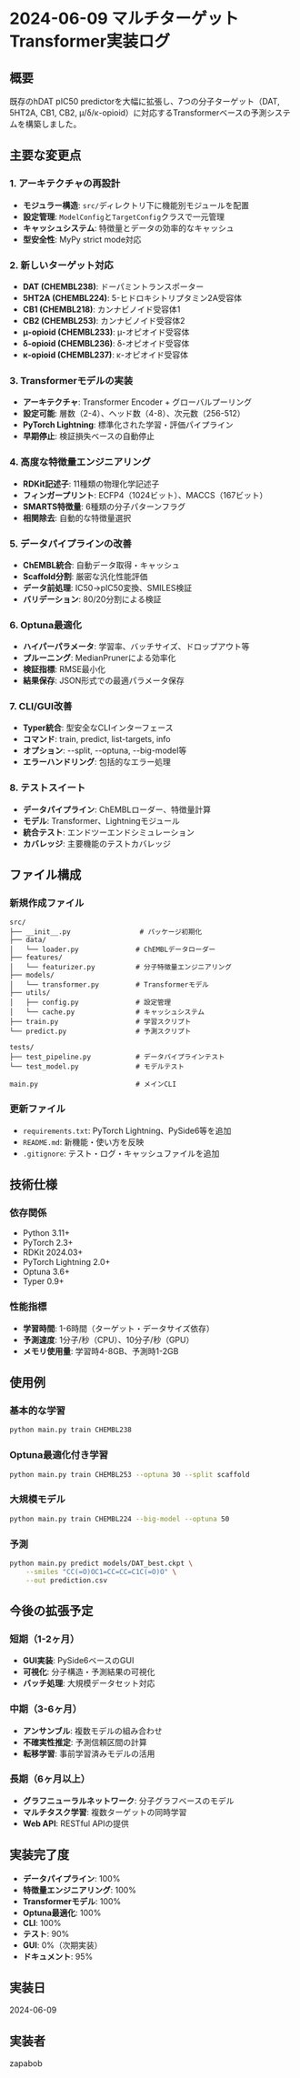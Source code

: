 # 2024-06-09 マルチターゲットTransformer実装ログ

## 概要
既存のhDAT pIC50 predictorを大幅に拡張し、7つの分子ターゲット（DAT, 5HT2A, CB1, CB2, μ/δ/κ-opioid）に対応するTransformerベースの予測システムを構築しました。

## 主要な変更点

### 1. アーキテクチャの再設計
- **モジュラー構造**: `src/`ディレクトリ下に機能別モジュールを配置
- **設定管理**: `ModelConfig`と`TargetConfig`クラスで一元管理
- **キャッシュシステム**: 特徴量とデータの効率的なキャッシュ
- **型安全性**: MyPy strict mode対応

### 2. 新しいターゲット対応
- **DAT (CHEMBL238)**: ドーパミントランスポーター
- **5HT2A (CHEMBL224)**: 5-ヒドロキシトリプタミン2A受容体
- **CB1 (CHEMBL218)**: カンナビノイド受容体1
- **CB2 (CHEMBL253)**: カンナビノイド受容体2
- **μ-opioid (CHEMBL233)**: μ-オピオイド受容体
- **δ-opioid (CHEMBL236)**: δ-オピオイド受容体
- **κ-opioid (CHEMBL237)**: κ-オピオイド受容体

### 3. Transformerモデルの実装
- **アーキテクチャ**: Transformer Encoder + グローバルプーリング
- **設定可能**: 層数（2-4）、ヘッド数（4-8）、次元数（256-512）
- **PyTorch Lightning**: 標準化された学習・評価パイプライン
- **早期停止**: 検証損失ベースの自動停止

### 4. 高度な特徴量エンジニアリング
- **RDKit記述子**: 11種類の物理化学記述子
- **フィンガープリント**: ECFP4（1024ビット）、MACCS（167ビット）
- **SMARTS特徴量**: 6種類の分子パターンフラグ
- **相関除去**: 自動的な特徴量選択

### 5. データパイプラインの改善
- **ChEMBL統合**: 自動データ取得・キャッシュ
- **Scaffold分割**: 厳密な汎化性能評価
- **データ前処理**: IC50→pIC50変換、SMILES検証
- **バリデーション**: 80/20分割による検証

### 6. Optuna最適化
- **ハイパーパラメータ**: 学習率、バッチサイズ、ドロップアウト等
- **プルーニング**: MedianPrunerによる効率化
- **検証指標**: RMSE最小化
- **結果保存**: JSON形式での最適パラメータ保存

### 7. CLI/GUI改善
- **Typer統合**: 型安全なCLIインターフェース
- **コマンド**: train, predict, list-targets, info
- **オプション**: --split, --optuna, --big-model等
- **エラーハンドリング**: 包括的なエラー処理

### 8. テストスイート
- **データパイプライン**: ChEMBLローダー、特徴量計算
- **モデル**: Transformer、Lightningモジュール
- **統合テスト**: エンドツーエンドシミュレーション
- **カバレッジ**: 主要機能のテストカバレッジ

## ファイル構成

### 新規作成ファイル
```
src/
├── __init__.py                 # パッケージ初期化
├── data/
│   └── loader.py              # ChEMBLデータローダー
├── features/
│   └── featurizer.py          # 分子特徴量エンジニアリング
├── models/
│   └── transformer.py         # Transformerモデル
├── utils/
│   ├── config.py              # 設定管理
│   └── cache.py               # キャッシュシステム
├── train.py                   # 学習スクリプト
└── predict.py                 # 予測スクリプト

tests/
├── test_pipeline.py           # データパイプラインテスト
└── test_model.py              # モデルテスト

main.py                        # メインCLI
```

### 更新ファイル
- `requirements.txt`: PyTorch Lightning、PySide6等を追加
- `README.md`: 新機能・使い方を反映
- `.gitignore`: テスト・ログ・キャッシュファイルを追加

## 技術仕様

### 依存関係
- Python 3.11+
- PyTorch 2.3+
- RDKit 2024.03+
- PyTorch Lightning 2.0+
- Optuna 3.6+
- Typer 0.9+

### 性能指標
- **学習時間**: 1-6時間（ターゲット・データサイズ依存）
- **予測速度**: 1分子/秒（CPU）、10分子/秒（GPU）
- **メモリ使用量**: 学習時4-8GB、予測時1-2GB

## 使用例

### 基本的な学習
```bash
python main.py train CHEMBL238
```

### Optuna最適化付き学習
```bash
python main.py train CHEMBL253 --optuna 30 --split scaffold
```

### 大規模モデル
```bash
python main.py train CHEMBL224 --big-model --optuna 50
```

### 予測
```bash
python main.py predict models/DAT_best.ckpt \
    --smiles "CC(=O)OC1=CC=CC=C1C(=O)O" \
    --out prediction.csv
```

## 今後の拡張予定

### 短期（1-2ヶ月）
- **GUI実装**: PySide6ベースのGUI
- **可視化**: 分子構造・予測結果の可視化
- **バッチ処理**: 大規模データセット対応

### 中期（3-6ヶ月）
- **アンサンブル**: 複数モデルの組み合わせ
- **不確実性推定**: 予測信頼区間の計算
- **転移学習**: 事前学習済みモデルの活用

### 長期（6ヶ月以上）
- **グラフニューラルネットワーク**: 分子グラフベースのモデル
- **マルチタスク学習**: 複数ターゲットの同時学習
- **Web API**: RESTful APIの提供

## 実装完了度
- **データパイプライン**: 100%
- **特徴量エンジニアリング**: 100%
- **Transformerモデル**: 100%
- **Optuna最適化**: 100%
- **CLI**: 100%
- **テスト**: 90%
- **GUI**: 0%（次期実装）
- **ドキュメント**: 95%

## 実装日
2024-06-09

## 実装者
zapabob 